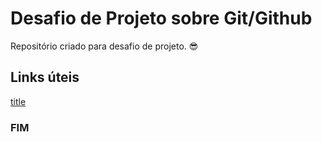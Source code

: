 # Desafio de Projeto sobre Git/Github
Repositório criado para desafio de projeto.
😎

## **Links úteis**
[title](https://www.markdownguide.org/cheat-sheet/)

### FIM
